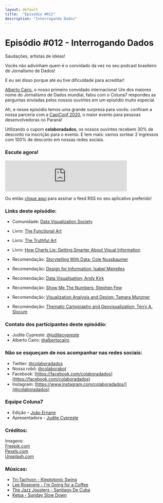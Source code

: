 ```yaml
---
layout: default
title:  "Episódio #012"
description: "Interrogando Dados"
---
```


# Episódio #012 - Interrogando Dados

Saudações, artistas de ideias!

Vocês não adivinham quem é o convidado da vez no seu podcast brasileiro de Jornalismo de Dados!

E eu sei disso porque até eu tive dificuldade para acreditar!

[Alberto Cairo](https://twitter.com/albertocairo), o nosso primeiro convidado internaciona! Um dos maiores nome do Jornalismo de Dados mundial, falou com o Coluna7 respondeu as perguntas enviadas pelos nossos ouvintes em um episódio muito especial.

Ah, e nesse episódio temos uma grande surpresa para vocês: confiram a nossa parceria com a [CapiConf 2020](https://capiconf.com/2020/inicio), o maior evento para pessoas desenvolvedoras no Paraná!

Utilizando o cupom **colaboradados**, os nossos ouvintes recebem 30% de desconto na inscrição para o evento. E tem mais: vamos sortear 2 ingressos com 100% de desconto em nossas redes sociais.

### Escute agora!
<iframe src="https://anchor.fm/coluna7/embed/episodes/Episdio-012---Interrogando-Dados-ebaptu" height="102px" width="400px" frameborder="0" scrolling="no"></iframe>

Ou então [clique aqui](https://anchor.fm/s/951cc10/podcast/rss) para assinar o feed RSS no seu aplicativo preferido!

### Links deste episódio:
 - Comunidade: [Data Visualization Society](https://www.datavisualizationsociety.com/)
 - Livro: [The Functional Art](http://www.thefunctionalart.com/p/about-book.html)
 - Livro: [The Truthful Art ](http://www.thefunctionalart.com/p/the-truthful-art-book.html)
 - Livro: [How Charts Lie: Getting Smarter About Visual Information](http://www.thefunctionalart.com/p/reviews.html)
 
 - Recomendação: [Storytelling With Data; Cole Nussbaumer](http://www.storytellingwithdata.com/books)
 - Recomendação: [Design for Information; Isabel Meirelles](http://isabelmeirelles.com/book-design-for-information/)
 - Recomendação: [Data Visualisation; Andy Kirk](https://www.visualisingdata.com/book/)
 - Recomendação: [Show Me The Numbers; Stephen Few](http://www.stephen-few.com/smtn.php)
 - Recomendação: [Visualization Analysis and Design; Tamara Munzner](https://www.cs.ubc.ca/~tmm/vadbook/)
 - Recomendação: [Thematic Cartography and Geovisualization; Terry A. Slocum](https://books.google.com.br/books/about/Thematic_Cartography_and_Geovisualizatio.html?id=P_URAQAAIAAJ&redir_esc=y)

### Contato dos participantes deste episódio:
- Judite Cypreste: [@juditecypreste](https://www.twitter.com/juditecypreste)
- Alberto Cairo: [@albertocairo](https://twitter.com/albertocairo)


### Não se esqueçam de nos acompanhar nas redes sociais:
- Twitter: [@colaboradados](https://twitter.com/colaboradados)
- Nosso robô: [@colaborabot](https://twitter.com/colabora_bot)
- Facebook: [https://facebook.com/colaboradados](https://facebook.com/colaboradados)
- Instagram: [https://www.instagram.com/colaboradados/](@colaboradados)

### Equipe Coluna7

- Edição – [João Ernane](https://twitter.com/o_jovemadulto)
- Apresentadora - [Judite Cypreste](https://twitter.com/juditecypreste)

### Créditos:
Imagens:  
[Freepik.com](https://www.freepik.com/)  
[Pexels.com](https://www.pexels.com)  
[Unsplash.com](https://unsplash.com)

### Músicas:  

- [Tri-Tachyon - Kleptotonic Swing](https://open.audio/library/tracks/40884/)
- [Lee Rosevere - I'm Going for a Coffee](https://open.audio/library/tracks/24902/)
- [The Jazz Jousters - Santiago De Cuba](https://soundcloud.com/smokedbeat/the-jazz-jousters-locations-cuba-smokedbeat-03-santiago-de-cuba)
- [Ketsa - Sunday Slow Down](https://open.audio/library/tracks/23757/)